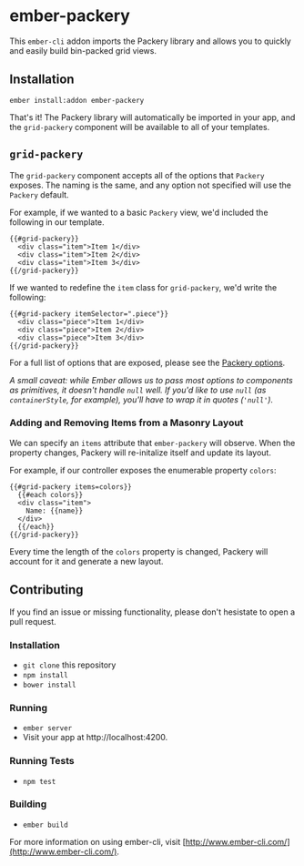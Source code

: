 # ember-packery
This `ember-cli` addon imports the Packery library and allows you to quickly and easily build bin-packed grid views.

## Installation
`ember install:addon ember-packery`

That's it! The Packery library will automatically be imported in your app, and the `grid-packery` component will be available to all of your templates.

## `grid-packery`
The `grid-packery` component accepts all of the options that `Packery` exposes. The naming is the same, and any option not specified will use the `Packery` default.

For example, if we wanted to a basic `Packery` view, we'd included the following in our template.

```
{{#grid-packery}}
  <div class="item">Item 1</div>
  <div class="item">Item 2</div>
  <div class="item">Item 3</div>
{{/grid-packery}}
```

If we wanted to redefine the `item` class for `grid-packery`, we'd write the following:

```
{{#grid-packery itemSelector=".piece"}}
  <div class="piece">Item 1</div>
  <div class="piece">Item 2</div>
  <div class="piece">Item 3</div>
{{/grid-packery}}
```

For a full list of options that are exposed, please see the [Packery options](http://packery.metafizzy.co/options.html).

*A small caveat: while Ember allows us to pass most options to components as primitives, it doesn't handle `null` well. If you'd like to use `null` (as `containerStyle`, for example), you'll have to wrap it in quotes (`'null'`).*

### Adding and Removing Items from a Masonry Layout

We can specify an `items` attribute that `ember-packery` will observe. When the property changes, Packery will re-initalize itself and update its layout.

For example, if our controller exposes the enumerable property `colors`:

```
{{#grid-packery items=colors}}
  {{#each colors}}
  <div class="item">
    Name: {{name}}
  </div>
  {{/each}}
{{/grid-packery}}
```

Every time the length of the `colors` property is changed, Packery will account for it and generate a new layout.

## Contributing
If you find an issue or missing functionality, please don't hesistate to open a pull request.

### Installation
* `git clone` this repository
* `npm install`
* `bower install`

### Running
* `ember server`
* Visit your app at http://localhost:4200.

### Running Tests
* `npm test`

### Building
* `ember build`

For more information on using ember-cli, visit [http://www.ember-cli.com/](http://www.ember-cli.com/).
